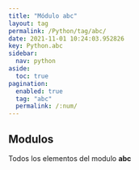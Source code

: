 ```yaml
---
title: "Módulo abc"
layout: tag
permalink: /Python/tag/abc/
date: 2021-11-01 10:24:03.952826
key: Python.abc
sidebar: 
  nav: python
aside: 
  toc: true
pagination: 
  enabled: true
  tag: "abc"
  permalink: /:num/
---
```


<h2>Modulos</h2>
Todos los elementos del modulo <strong>abc</strong>
